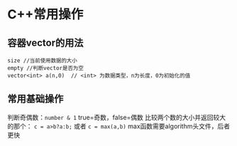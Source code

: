 # C++常用操作

## 容器vector的用法
```
size //当前使用数据的大小
empty //判断vector是否为空
vector<int> a(n,0)  // <int> 为数据类型，n为长度，0为初始化的值
```

## 常用基础操作

判断奇偶数：`number & 1` true=奇数，false=偶数
比较两个数的大小并返回较大的那个： `c = a>b?a:b;` 或者 `c = max(a,b)` max函数需要algorithm头文件，后者更快
